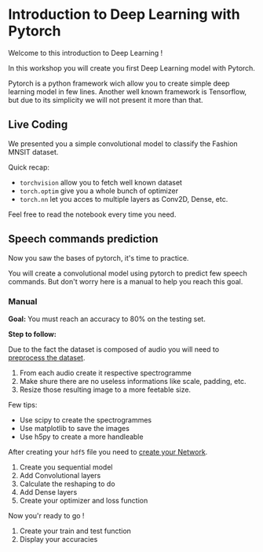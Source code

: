 # Introduction to Deep Learning with Pytorch

Welcome to this introduction to Deep Learning !

In this workshop you will create you first Deep Learning model with Pytorch.

Pytorch is a python framework wich allow you to create simple deep learning model in few lines.
Another well known framework is Tensorflow, but due to its simplicity we will not present it more than that.

## Live Coding

We presented you a simple convolutional model to classify the Fashion MNSIT dataset.

Quick recap: 

- `torchvision` allow you to fetch well known dataset
- `torch.optim` give you a whole bunch of optimizer
- `torch.nn` let you acces to multiple layers as Conv2D, Dense, etc.

Feel free to read the notebook every time you need.

## Speech commands prediction

Now you saw the bases of pytorch, it's time to practice.

You will create a convolutional model using pytorch to predict few speech commands.
But don't worry here is a manual to help you reach this goal.


### Manual

**Goal:** You must reach an accuracy to 80% on the testing set.

**Step to follow:**

Due to the fact the dataset is composed of audio you will need to <ins>preprocess the dataset</ins>.

1. From each audio create it respective spectrogramme
2. Make shure there are no useless informations like scale, padding, etc.
3. Resize those resulting image to a more feetable size.

Few tips:

- Use scipy to create the spectrogrammes
- Use matplotlib to save the images
- Use h5py to create a more handleable

After creating your `hdf5` file you need to <ins>create your Network</ins>.

1. Create you sequential model
2. Add Convolutional layers
3. Calculate the reshaping to do
4. Add Dense layers
5. Create your optimizer and loss function

Now you'r ready to go ! 

1. Create your train and test function
2. Display your accuracies
